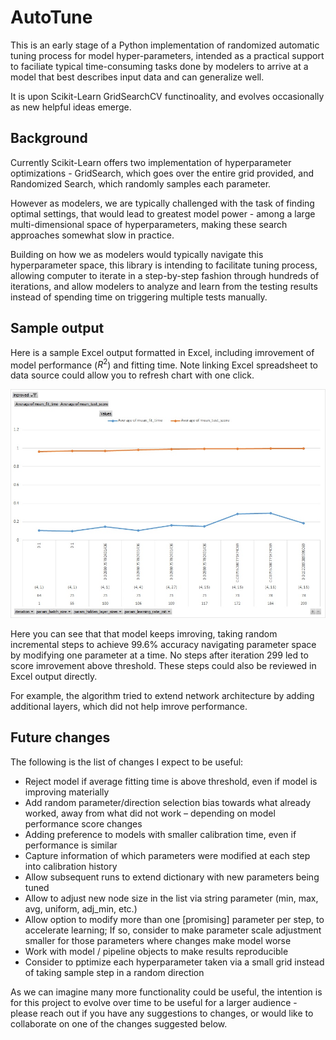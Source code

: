 # AutoTune
This is an early stage of a Python implementation of randomized automatic tuning process for model hyper-parameters, intended as a practical support to faciliate typical time-consuming tasks done by modelers to arrive at a model that best describes input data and can generalize well. 

It is upon Scikit-Learn GridSearchCV functinoality, and evolves occasionally as new helpful ideas emerge.

## Background
Currently Scikit-Learn offers two implementation of hyperparameter optimizations - GridSearch, which goes over the entire grid provided, and Randomized Search, which randomly samples each parameter.

However as modelers, we are typically challenged with the task of finding optimal settings, that would lead to greatest model power - among a large multi-dimensional space of hyperparameters, making these search approaches somewhat slow in practice.

Building on how we as modelers would typically navigate this hyperparameter space, this library is intending to facilitate tuning process, allowing computer to iterate in a step-by-step fashion through hundreds of iterations, and allow modelers to analyze and learn from the testing results instead of spending time on triggering multiple tests manually.

## Sample output
Here is a sample Excel output formatted in Excel, including imrovement of model performance ($R^2$) and fitting time.
Note linking Excel spreadsheet to data source could allow you to refresh chart with one click.

![Sample Output](sample_output/sample.jpg)

Here you can see that that model keeps imroving, taking random incremental steps to achieve 99.6% accuracy navigating parameter space by modifying one parameter at a time. No steps after iteration 299 led to score imrovement above threshold. These steps could also be reviewed in Excel output directly. 

For example, the algorithm tried to extend network architecture by adding additional layers, which did not help imrove performance.

## Future changes 
The following is the list of changes I expect to be useful:

*	Reject model if average fitting time is above threshold, even if model is improving materially
*	Add random parameter/direction selection bias towards what already worked, away from what did not work – depending on model performance score changes
*	Adding preference to models with smaller calibration time, even if performance is similar
*	Capture information of which parameters were modified at each step into calibration history
*	Allow subsequent runs to extend dictionary with new parameters being tuned
*	Allow to adjust new node size in the list via string parameter (min, max, avg, uniform, adj_min, etc.)
*	Allow option to modify more than one [promising] parameter per step, to accelerate learning;
If so, consider to make parameter scale adjustment smaller for those parameters where changes make model worse
*	Work with model / pipeline objects to make results reproducible
* Consider to pptimize each hyperparameter taken via a small grid instead of taking sample step in a random direction

As we can imagine many more functionality could be useful, the intention is for this project to evolve over time to be useful for a larger audience - please reach out if you have any suggestions to changes, or would like to collaborate on one of the changes suggested below.
